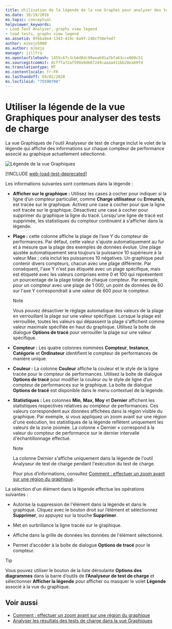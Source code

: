 ```yaml
---
title: Utilisation de la légende de la vue Graphes pour analyser des tests de charge
ms.date: 10/19/2016
ms.topic: conceptual
helpviewer_keywords:
- Load Test Analyzer, graphs view legend
- load tests, graphs view legend
ms.assetid: 0f6ba8e4-1343-419c-8a9f-240cf50efed7
author: mikejo5000
ms.author: mikejo
manager: jillfra
ms.openlocfilehash: 1455c67c3cb6d8dc99aeab91a7bfa63cce009c51
ms.sourcegitcommit: 6cfffa72af599a9d667249caaaa411bb28ea69fd
ms.translationtype: MT
ms.contentlocale: fr-FR
ms.lasthandoff: 09/02/2020
ms.locfileid: "75590798"
---
```

# <a name="use-the-graphs-view-legend-to-analyze-load-tests"></a>Utiliser la légende de la vue Graphiques pour analyser des tests de charge

La vue Graphiques de l'outil Analyseur de test de charge inclut le volet de la légende qui affiche des informations sur chaque compteur de performance associé au graphique actuellement sélectionné.

![Légende de la vue Graphiques](../test/media/load_viewlegend.png)

[!INCLUDE [web-load-test-deprecated](includes/web-load-test-deprecated.md)]

Les informations suivantes sont contenues dans la légende :

- **Afficher sur le graphique :** Utilisez les cases à cocher pour indiquer si la ligne d’un compteur particulier, comme **Charge utilisateur** ou **Erreurs/s**, est tracée sur le graphique. Activez une case à cocher pour que la ligne soit tracée sur le graphique. Désactivez une case à cocher pour supprimer du graphique la ligne du tracé. Lorsqu'une ligne de tracé est supprimée, les statistiques du compteur continuent à s'afficher dans la légende.

- **Plage :** cette colonne affiche la plage de l’axe Y du compteur de performances. Par défaut, cette valeur s'ajuste automatiquement au fur et à mesure que la plage des exemples de données évolue. Une plage ajustée automatiquement sera toujours la puissance 10 supérieure à la valeur Max ; cela inclut les puissances 10 négatives. Un graphique peut contenir divers compteurs, chacun avec une plage différente. Par conséquent, l'axe Y n'est pas étiqueté avec un plage spécifique, mais est étiqueté avec les valeurs comprises entre 0 et 100 qui représentent un pourcentage de la plage totale de chaque compteur. Par exemple, pour un compteur avec une plage de 1 000, un point de données de 60 sur l'axe Y correspondrait à une valeur de 600 pour le compteur.

    > [!NOTE]
    > Vous pouvez désactiver le réglage automatique des valeurs de la plage en verrouillant la plage sur une valeur spécifique. Lorsque la plage est verrouillée, toutes les valeurs qui dépassent la plage s'affichent comme valeur maximale spécifiée en haut du graphique. Utilisez la boîte de dialogue **Options de tracé** pour verrouiller la plage sur une valeur spécifique.

- **Compteur :** Les quatre colonnes nommées **Compteur**, **Instance**, **Catégorie** et **Ordinateur** identifient le compteur de performances de manière unique.

- **Couleur :** La colonne **Couleur** affiche la couleur et le style de la ligne tracée pour le compteur de performances. Utilisez la boîte de dialogue **Options de tracé** pour modifier la couleur ou le style de ligne d’un compteur de performances sur le graphique. La boîte de dialogue **Options de tracé** est disponible dans le menu contextuel de la légende.

- **Statistiques :** Les colonnes **Min**, **Max**, **Moy** et **Dernier** affichent les statistiques respectives relatives au compteur de performances. Ces valeurs correspondent aux données affichées dans la région visible du graphique. Par exemple, si vous appliquez un zoom avant sur une région d'une exécution, les statistiques de la légende reflètent uniquement les valeurs de la zone zoomée. La colonne « Dernier » correspond à la valeur du compteur de performance sur le dernier intervalle d'échantillonnage effectué.

    > [!NOTE]
    > La colonne Dernier s'affiche uniquement dans la légende de l'outil Analyseur de test de charge pendant l'exécution du test de charge.

     Pour plus d’informations, consultez [Comment : effectuer un zoom avant sur une région du graphique](../test/how-to-zoom-in-on-a-region-of-the-graph-in-load-test-results.md).

La sélection d'un élément dans la légende effectue les opérations suivantes :

- Autorise la suppression de l'élément dans la légende et dans le graphique. Cliquez avec le bouton droit sur l’élément et sélectionnez **Supprimer**, ou appuyez sur la touche **Supprimer**.

- Met en surbrillance la ligne tracée sur le graphique.

- Affiche dans la grille de données les données de l'élément sélectionné.

- Permet d’accéder à la boîte de dialogue **Options de tracé** pour le compteur.

> [!TIP]
> Vous pouvez utiliser le bouton de la liste déroulante **Options des diagrammes** dans la barre d’outils de **l’Analyseur de test de charge** et sélectionner **Afficher la légende** pour afficher ou masquer le volet **Légende** associé à la vue du graphique.

## <a name="see-also"></a>Voir aussi

- [Comment : effectuer un zoom avant sur une région du graphique](../test/how-to-zoom-in-on-a-region-of-the-graph-in-load-test-results.md)
- [Analyser les résultats des tests de charge dans la vue Graphiques](../test/analyze-load-test-results-in-the-graphs-view.md)
